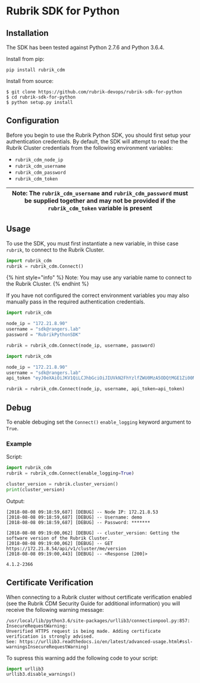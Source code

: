# Rubrik SDK for Python

## Installation

The SDK has been tested against Python 2.7.6 and Python 3.6.4.

Install from pip:

`pip install rubrik_cdm`

Install from source:
```
$ git clone https://github.com/rubrik-devops/rubrik-sdk-for-python
$ cd rubrik-sdk-for-python
$ python setup.py install
``` 

## Configuration

Before you begin to use the Rubrik Python SDK, you should first setup your authentication credentials. By default, the SDK will attempt to read the the Rubrik Cluster credentials from the following environment variables:

* `rubrik_cdm_node_ip`
* `rubrik_cdm_username`
* `rubrik_cdm_password`
* `rubrik_cdm_token`

| Note: The `rubrik_cdm_username` and `rubrik_cdm_password` must be supplied together and may not be provided if the `rubrik_cdm_token` variable is present|
| --- |

## Usage

To use the SDK, you must first instantiate a new variable, in thise case `rubrik`, to connect to the Rubrik Cluster.

```py
import rubrik_cdm
rubrik = rubrik_cdm.Connect()
```

{% hint style="info" %}
Note: You may use any variable name to connect to the Rubrik Cluster.
{% endhint %}

If you have not configured the correct environment variables you may also manually pass in the required authentication credentials.

```py
import rubrik_cdm

node_ip = "172.21.8.90"
username = "sdk@rangers.lab"
password = "RubrikPythonSDK"

rubrik = rubrik_cdm.Connect(node_ip, username, password)
```

```py
import rubrik_cdm

node_ip = "172.21.8.90"
username = "sdk@rangers.lab"
api_token "eyJ0eXAiOiJKV1QiLCJhbGciOiJIUVkN2FhYzlfZWU0MzA5ODQtMGE1Zi00NGZjLTliNTYtN"

rubrik = rubrik_cdm.Connect(node_ip, username, api_token=api_token)
```


## Debug

To enable debuging set the `Connect()` `enable_logging` keyword argument to `True`.

### Example

Script:

```py
import rubrik_cdm
rubrik = rubrik_cdm.Connect(enable_logging=True)

cluster_version = rubrik.cluster_version()
print(cluster_version)
```

Output:

```
[2018-08-08 09:18:59,687] [DEBUG] -- Node IP: 172.21.8.53
[2018-08-08 09:18:59,687] [DEBUG] -- Username: demo
[2018-08-08 09:18:59,687] [DEBUG] -- Password: *******

[2018-08-08 09:19:00,062] [DEBUG] -- cluster_version: Getting the software version of the Rubrik Cluster.
[2018-08-08 09:19:00,062] [DEBUG] -- GET https://172.21.8.54/api/v1/cluster/me/version
[2018-08-08 09:19:00,443] [DEBUG] -- <Response [200]>

4.1.2-2366
```

## Certificate Verification

When connecting to a Rubrik cluster without certificate verification enabled (see the Rubrik CDM Security Guide for additional information) you will receive the following warning message:

```
/usr/local/lib/python3.6/site-packages/urllib3/connectionpool.py:857: InsecureRequestWarning: 
Unverified HTTPS request is being made. Adding certificate verification is strongly advised. 
See: https://urllib3.readthedocs.io/en/latest/advanced-usage.html#ssl-warningsInsecureRequestWarning)
```

To supress this warning add the following code to your script:

```py
import urllib3
urllib3.disable_warnings()
```